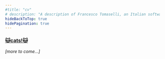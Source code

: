 ```yaml
---
#title: "cv"
# description: "A description of Francesco Tomaselli, an Italian software engineer."
hideBackToTop: true
hidePagination: true
---
```


### [🐱cats!🐱](/funstuff/cats)

*[more to come...]* 
